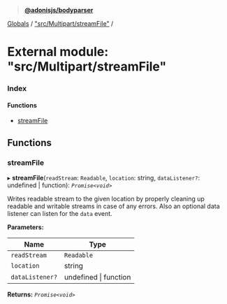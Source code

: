 > **[@adonisjs/bodyparser](../README.md)**

[Globals](../globals.md) / ["src/Multipart/streamFile"](_src_multipart_streamfile_.md) /

# External module: "src/Multipart/streamFile"

### Index

#### Functions

* [streamFile](_src_multipart_streamfile_.md#streamfile)

## Functions

###  streamFile

▸ **streamFile**(`readStream`: `Readable`, `location`: string, `dataListener?`: undefined | function): *`Promise<void>`*

Writes readable stream to the given location by properly cleaning up readable
and writable streams in case of any errors. Also an optional data listener
can listen for the `data` event.

**Parameters:**

Name | Type |
------ | ------ |
`readStream` | `Readable` |
`location` | string |
`dataListener?` | undefined \| function |

**Returns:** *`Promise<void>`*